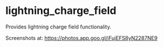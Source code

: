 # lightning_charge_field
Provides lightning charge field functionality.

Screenshots at: https://photos.app.goo.gl/iFujEFS8yN2287NE9
